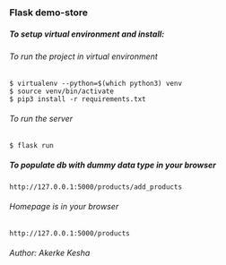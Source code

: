 ### Flask demo-store


##### To setup virtual environment and install:
###### To run the project in virtual environment

    $ virtualenv --python=$(which python3) venv
    $ source venv/bin/activate
    $ pip3 install -r requirements.txt
###### To run the server 
    $ flask run
##### To populate db with dummy data type in your browser
    http://127.0.0.1:5000/products/add_products

###### Homepage is in your browser
    http://127.0.0.1:5000/products
    
###### Author: Akerke Kesha